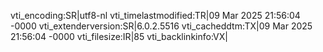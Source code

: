 vti_encoding:SR|utf8-nl
vti_timelastmodified:TR|09 Mar 2025 21:56:04 -0000
vti_extenderversion:SR|6.0.2.5516
vti_cacheddtm:TX|09 Mar 2025 21:56:04 -0000
vti_filesize:IR|85
vti_backlinkinfo:VX|
